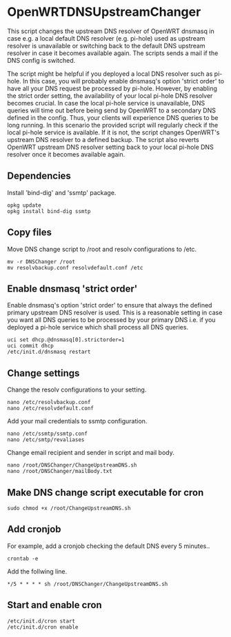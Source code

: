 # OpenWRTDNSUpstreamChanger
This script changes the upstream DNS resolver of OpenWRT dnsmasq in case e.g. a local default DNS resolver (e.g. pi-hole) used as upstream resolver is unavailable or switching back to the default DNS upstream resolver in case it becomes available again. The scripts sends a mail if the DNS config is switched.

The script might be helpful if you deployed a local DNS resolver such as pi-hole. In this case, you will probably enable dnsmasq's option 'strict order' to have all your DNS request be processed by pi-hole. However, by enabling the strict order setting, the availability of your local pi-hole DNS resolver becomes crucial. In case the local pi-hole service is unavailable, DNS queries will time out before being send by OpenWRT to a secondary DNS defined in the config. Thus, your clients will experience DNS queries to be long running. In this scenario the provided script will regularly check if the local pi-hole service is available. If it is not, the script changes OpenWRT's upstream DNS resolver to a defined backup. The script also reverts OpenWRT upstream DNS resolver setting back to your local pi-hole DNS resolver once it becomes available again.

## Dependencies
Install 'bind-dig' and 'ssmtp' package.
```
opkg update
opkg install bind-dig ssmtp
```
## Copy files
Move DNS change script to /root and resolv configurations to /etc.

```
mv -r DNSChanger /root
mv resolvbackup.conf resolvdefault.conf /etc
```

## Enable dnsmasq 'strict order'
Enable dnsmasq's option 'strict order' to ensure that always the defined primary upstream DNS resolver is used. This is a reasonable setting in case you want all DNS queries to be processed by your primary DNS i.e. if you deployed a pi-hole service which shall process all DNS queries.
```
uci set dhcp.@dnsmasq[0].strictorder=1
uci commit dhcp
/etc/init.d/dnsmasq restart
```

## Change settings
Change the resolv configurations to your setting.
```
nano /etc/resolvbackup.conf
nano /etc/resolvdefault.conf
```
Add your mail credentials to ssmtp configuration.
```
nano /etc/ssmtp/ssmtp.conf
nano /etc/smtp/revaliases
```
Change email recipient and sender in script and mail body.
```
nano /root/DNSChanger/ChangeUpstreamDNS.sh
nano /root/DNSChanger/mailBody.txt
```

## Make DNS change script executable for cron
```
sudo chmod +x /root/ChangeUpstreamDNS.sh
```

## Add cronjob
For example, add a cronjob checking the default DNS every 5 minutes..
```
crontab -e
```
Add the follwing line.
```
*/5 * * * * sh /root/DNSChanger/ChangeUpstreamDNS.sh
```

## Start and enable cron
```
/etc/init.d/cron start
/etc/init.d/cron enable
```
